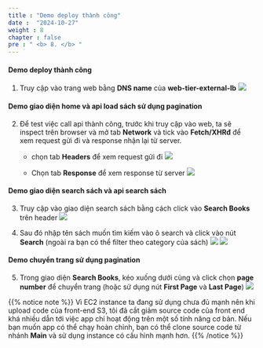 ```yaml
---
title : "Demo deploy thành công"
date :  "2024-10-27" 
weight : 8
chapter : false
pre : " <b> 8. </b> "
---
```

#### Demo deploy thành công

1. Truy cập vào trang web bằng **DNS name** của **web-tier-external-lb**
![](/workshop01-AWS-FCJ-2025/images/8/01.png?width=60pc)

#### Demo giao diện home và api load sách sử dụng pagination
2. Để test việc call api thành công, trước khi truy cập vào web, ta sẽ inspect trên browser và mở tab **Network** và tick vào **Fetch/XHRđ** để xem request gửi đi và response nhận lại từ server.
    - chọn tab **Headers** để xem request gửi đi
![](/workshop01-AWS-FCJ-2025/images/8/02.png?width=60pc)

    - Chọn tab **Response** để xem response từ server
![](/workshop01-AWS-FCJ-2025/images/8/03.png?width=60pc)

#### Demo giao diện search sách và api search sách
3. Truy cập vào giao diện search sách bằng cách click vào **Search Books** trên header
![](/workshop01-AWS-FCJ-2025/images/8/04.png?width=60pc)

4. Sau đó nhập tên sách muốn tìm kiếm vào ô search và click vào nút **Search** (ngoài ra bạn có thể filter theo category của sách)
![](/workshop01-AWS-FCJ-2025/images/8/05.png?width=60pc)
![](/workshop01-AWS-FCJ-2025/images/8/06.png?width=60pc)

#### Demo chuyển trang sử dụng pagination
5. Trong giao diện **Search Books**, kéo xuống dưới cùng và click chọn **page number** để chuyển trang (hoặc sử dụng nút **First Page** và **Last Page**)
![](/workshop01-AWS-FCJ-2025/images/8/07.png?width=60pc)

{{% notice note %}}
Vì EC2 instance ta đang sử dụng chưa đủ mạnh nên khi upload code của front-end S3, tôi đã cắt giảm source code của front end khá nhiều dẫn tới việc app chỉ hoạt động trên một số tính năng cơ bản. Nếu bạn muốn app có thể chạy hoàn chỉnh, bạn có thể clone source code từ nhánh **Main** và sử dụng instance có cấu hình mạnh hơn.
{{% /notice %}}
